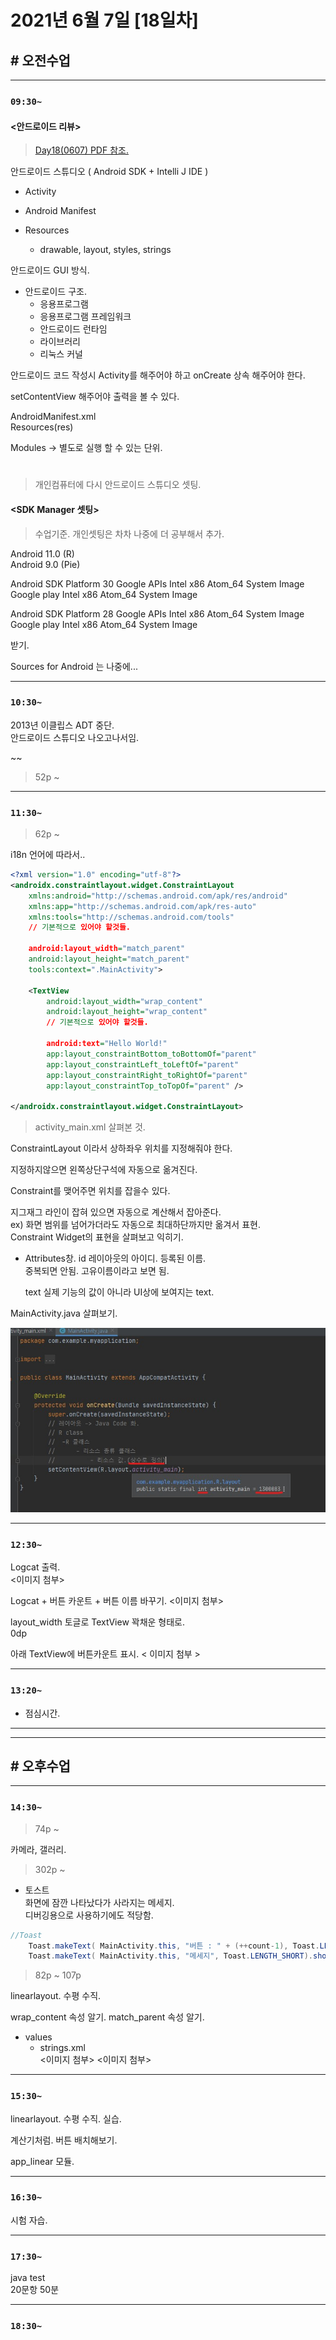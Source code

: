 # 2021년 6월 7일 [18일차]

## # 오전수업
----
### `09:30~`

#### <안드로이드 리뷰>
> [Day18(0607) PDF 참조.](https://github.com/SungWoo0315/study-repository/blob/main/PDF/Day18(0607).pdf)

안드로이드 스튜디오 ( Android SDK + Intelli J IDE )

- Activity

- Android Manifest

- Resources
  - drawable, layout, styles, strings

안드로이드 GUI 방식.

- 안드로이드 구조.  
  - 응용프로그램  
  - 응용프로그램 프레임워크  
  - 안드로이드 런타임  
  - 라이브러리  
  - 리눅스 커널  

안드로이드 코드 작성시 Activity를 해주어야 하고 onCreate 상속 해주어야 한다.

setContentView 해주어야 출력을 볼 수 있다.

AndroidManifest.xml  
Resources(res)  

Modules -> 별도로 실행 할 수 있는 단위.

#  

> 개인컴퓨터에 다시 안드로이드 스튜디오 셋팅.

#### <SDK Manager 셋팅>
> 수업기준. 개인셋팅은 차차 나중에 더 공부해서 추가.

Android 11.0 (R)  
Android 9.0 (Pie)  

Android SDK Platform 30
Google APIs Intel x86 Atom_64 System Image
Google play Intel x86 Atom_64 System Image


Android SDK Platform 28
Google APIs Intel x86 Atom_64 System Image
Google play Intel x86 Atom_64 System Image

받기.

Sources for Android 는 나중에...

----
### `10:30~`

2013년 이클립스 ADT 중단.  
안드로이드 스튜디오 나오고나서임.  

~~

> 52p ~

----
### `11:30~`

> 62p ~

i18n 언어에 따라서..

```xml
<?xml version="1.0" encoding="utf-8"?>
<androidx.constraintlayout.widget.ConstraintLayout
    xmlns:android="http://schemas.android.com/apk/res/android"
    xmlns:app="http://schemas.android.com/apk/res-auto"
    xmlns:tools="http://schemas.android.com/tools"
    // 기본적으로 있어야 할것들.

    android:layout_width="match_parent"
    android:layout_height="match_parent"
    tools:context=".MainActivity">

    <TextView
        android:layout_width="wrap_content"
        android:layout_height="wrap_content"
        // 기본적으로 있어야 할것들.

        android:text="Hello World!"
        app:layout_constraintBottom_toBottomOf="parent"
        app:layout_constraintLeft_toLeftOf="parent"
        app:layout_constraintRight_toRightOf="parent"
        app:layout_constraintTop_toTopOf="parent" />

</androidx.constraintlayout.widget.ConstraintLayout>
```
> activity_main.xml 살펴본 것.

ConstraintLayout 이라서 상하좌우 위치를 지정해줘야 한다.

지정하지않으면 왼쪽상단구석에 자동으로 옮겨진다.

Constraint를 맺어주면 위치를 잡을수 있다.

지그재그 라인이 잡혀 있으면 자동으로 계산해서 잡아준다.  
ex) 화면 범위를 넘어가더라도 자동으로 최대하단까지만 옮겨서 표현.  
Constraint Widget의 표현을 살펴보고 익히기.  


- Attributes창.
  id 레이아웃의 아이디. 등록된 이름.  
  중복되면 안됨. 고유이름이라고 보면 됨.  

  text 실제 기능의 값이 아니라 UI상에 보여지는 text.


MainActivity.java 살펴보기.

![](https://github.com/SungWoo0315/study-repository/blob/main/image-save/20210607%201214.jpg)

----
### `12:30~`

Logcat 출력.  
<이미지 첨부>  


Logcat + 버튼 카운트 + 버튼 이름 바꾸기.
<이미지 첨부>


layout_width 토글로 TextView 꽉채운 형태로.  
0dp


아래 TextView에 버튼카운트 표시.
< 이미지 첨부 >

----
### `13:20~`

  - 점심시간.

---
---

## # 오후수업

---
### `14:30~`

> 74p ~  

카메라, 갤러리.


> 302p ~

- 토스트  
  화면에 잠깐 나타났다가 사라지는 메세지.  
  디버깅용으로 사용하기에도 적당함.  

```java
//Toast
    Toast.makeText( MainActivity.this, "버튼 : " + (++count-1), Toast.LENGTH_LONG).show();  
    Toast.makeText( MainActivity.this, "메세지", Toast.LENGTH_SHORT).show();  
```                

> 82p ~ 107p

linearlayout. 수평 수직.

wrap_content 속성 알기.
match_parent 속성 알기.

- values
  - strings.xml  
    <이미지 첨부>
    <이미지 첨부>

---
### `15:30~`

linearlayout. 수평 수직. 실습.

계산기처럼. 버튼 배치해보기.

app_linear 모듈.

----
### `16:30~`


시험 자습.


----
### `17:30~`

java test   
20문항 50분  

----
### `18:30~`
